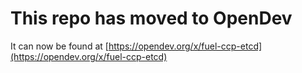 # This repo has moved to OpenDev

It can now be found at [https://opendev.org/x/fuel-ccp-etcd](https://opendev.org/x/fuel-ccp-etcd)
